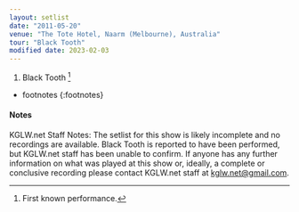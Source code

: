 ```yaml
---
layout: setlist
date: "2011-05-20"
venue: "The Tote Hotel, Naarm (Melbourne), Australia"
tour: "Black Tooth"
modified date: 2023-02-03
---
```



 1. Black Tooth
    [^1]
    
<!--snippet-->
* footnotes
{:footnotes}
[^1]: First known performance.

#### Notes

KGLW.net Staff Notes: The setlist for this show is likely incomplete and no recordings are available. Black Tooth is reported to have been performed, but KGLW.net staff has been unable to confirm. If anyone has any further information on what was played at this show or, ideally, a complete or conclusive recording please contact KGLW.net staff at kglw.net@gmail.com.
